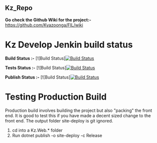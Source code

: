 ## Kz_Repo
**Go check the Github Wiki for the project:-** https://github.com/Kyazoonga/FIL/wiki
# Kz Develop Jenkin build status 
**Build Status    :-**
[![Build Status][![Build Status](http://34.217.65.13:8080/buildStatus/icon?job=Develop)](http://34.217.65.13:8080/job/Develop/)

**Tests Status     :-**
[![Build Status][![Build Status](http://34.217.65.13:8080/buildStatus/icon?job=Develop)](http://34.217.65.13:8080/job/Develop/)

**Publish Status  :-**
[![Build Status][![Build Status](http://34.217.65.13:8080/buildStatus/icon?job=Develop)](http://34.217.65.13:8080/job/Develop/)

# Testing Production Build
Production build involves building the project but also "packing" the front end. It is good to test this if you have made a decent sized change to the front end.  The output folder site-deploy is git ignored.

1. cd into a Kz.Web.* folder
2. Run dotnet publish -o site-deploy -c Release
